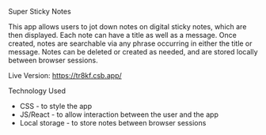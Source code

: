 Super Sticky Notes

This app allows users to jot down notes on digital sticky notes, which are then displayed. Each note can have a title as well as a message. Once created, notes are searchable via any phrase occurring in either the title or message. Notes can be deleted or created as needed, and are stored locally between browser sessions.

Live Version: https://tr8kf.csb.app/

Technology Used

- CSS - to style the app
- JS/React - to allow interaction between the user and the app
- Local storage - to store notes between browser sessions
